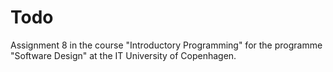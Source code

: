 # Todo
Assignment 8 in the course "Introductory Programming" for the programme "Software Design" at the IT University of Copenhagen.
